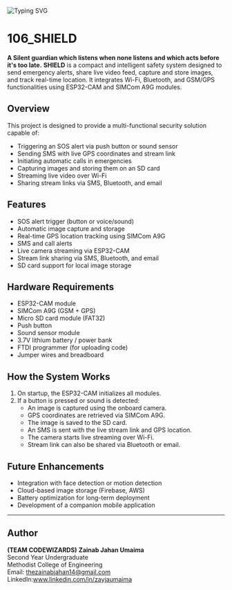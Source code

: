 ![Typing SVG](https://readme-typing-svg.demolab.com?font=Fira+Code&size=32&weight=800&duration=7000&pause=1000&color=002D9C&vCenter=false&width=1000&lines=SHIELD+—+A+SMART+GUARDIAN;LIVE+STREAMING+%7C+CALL+%7C+LIVE+LOCATION+%7C+SOS+ALERT+MESSAGE;WITH+WI-FI+%7C+BLUETOOTH+CAPABILITIES)

# 106_SHIELD

**A Silent guardian which listens when none listens and which acts  before it's too late.**
**SHIELD** is a compact and intelligent safety system designed to send emergency alerts, share live video feed, capture and store images, and track real-time location. It integrates Wi-Fi, Bluetooth, and GSM/GPS functionalities using ESP32-CAM and SIMCom A9G modules.

## Overview

This project is designed to provide a multi-functional security solution capable of:

- Triggering an SOS alert via push button or sound sensor
- Sending SMS with live GPS coordinates and stream link
- Initiating automatic calls in emergencies
- Capturing images and storing them on an SD card
- Streaming live video over Wi-Fi
- Sharing stream links via SMS, Bluetooth, and email


## Features

- SOS alert trigger (button or voice/sound)
- Automatic image capture and storage
- Real-time GPS location tracking using SIMCom A9G
- SMS and call alerts
- Live camera streaming via ESP32-CAM
- Stream link sharing via SMS, Bluetooth, and email
- SD card support for local image storage


## Hardware Requirements

- ESP32-CAM module
- SIMCom A9G (GSM + GPS)
- Micro SD card module (FAT32)
- Push button
- Sound sensor module
- 3.7V lithium battery / power bank
- FTDI programmer (for uploading code)
- Jumper wires and breadboard


## How the System Works

1. On startup, the ESP32-CAM initializes all modules.
2. If a button is pressed or sound is detected:
   - An image is captured using the onboard camera.
   - GPS coordinates are retrieved via SIMCom A9G.
   - The image is saved to the SD card.
   - An SMS is sent with the live stream link and GPS location.
   - The camera starts live streaming over Wi-Fi.
   - Stream link can also be shared via Bluetooth or email.


## Future Enhancements

- Integration with face detection or motion detection
- Cloud-based image storage (Firebase, AWS)
- Battery optimization for long-term deployment
- Development of a companion mobile application

---

## Author
**(TEAM CODEWIZARDS)**
**Zainab Jahan Umaima**  
Second Year Undergraduate  
Methodist College of Engineering  
Email: thezainabjahan14@gmail.com 
LinkedIn:www.linkedin.com/in/zayjaumaima


